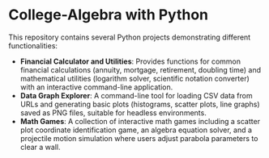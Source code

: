 # College-Algebra with Python

This repository contains several Python projects demonstrating different functionalities:

* **Financial Calculator and Utilities**: Provides functions for common financial calculations (annuity, mortgage, retirement, doubling time) and mathematical utilities (logarithm solver, scientific notation converter) with an interactive command-line application.
* **Data Graph Explorer**: A command-line tool for loading CSV data from URLs and generating basic plots (histograms, scatter plots, line graphs) saved as PNG files, suitable for headless environments.
* **Math Games**: A collection of interactive math games including a scatter plot coordinate identification game, an algebra equation solver, and a projectile motion simulation where users adjust parabola parameters to clear a wall.





